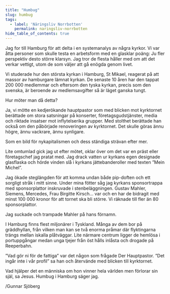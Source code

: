 ```yaml
---
title: "Humbug"
slug: humbug
tags:
  - label: 'Näringsliv Norrbotten'
    permalink: naringsliv-norrbotten
hide_table_of_contents: true
---
```

Jag for till Hamburg för att delta i en systemanalys av några kyrkor. Vi var åtta personer som skulle testa en arbetsform med en glasklar poäng: Ju fler perspektiv desto större klarsyn. Jag tror de flesta håller med om att det verkar vettigt, utom de som väljer att gå enögda genom livet.

<!--truncate-->

Vi studerade hur den största kyrkan i Hamburg, St Mikael, reagerat på att massor av hamburgare lämnat kyrkan. De senaste 10 åren har den tappat 200 000 medlemmar och eftersom den tyska kyrkan, precis som den svenska, är beroende av medlemsavgifter så är läget ganska tungt. 

Hur möter man då detta?

Ja, vi mötte en kedjerökande hauptpastor som med blicken mot kyrktornet berättade om stora satsningar på konserter, företagsgudstjänster, media och riktade insatser mot inflytelserika grupper. Med stolthet berättade han också om den påbörjade renoveringen av kyrktornet. Det skulle göras ännu högre, ännu vackrare, ännu synligare. 

Som en bild för nykapitalismen och dess ständiga strävan efter mer. 

Lite omtumlad gick jag ut efter mötet, oklar över om det var en präst eller företagschef jag pratat med. Jag drack vatten ur kyrkans egen designade glasflaska och hörde vinden slå i kyrkans jättebanderoller med texten ”Mein Michel”. 

Jag ökade steglängden för att komma undan både pip-doften och ett sorgligt stråk i mitt sinne. Under mina fötter såg jag kyrkans sponsortrappa med sponsorplattor inskruvade i stenbeläggningen. Gustav Mahler, Siemens, Mercedes, Frau Birgitte Kirsch… var och en har de bidragit med minst 100 000 kronor för att tornet ska bli större. Vi räknade till fler än 80 sponsorplattor. 

Jag suckade och trampade Mahler på hans förnamn.

I Hamburg finns flest miljonärer i Tyskland. Många av dem bor på gräddhyllan, från vilken man kan se två enorma pråmar där flyktingarna trängs mellan iskalla plåtväggar. Lite närmare centrum ligger de hemlösa i portuppgångar medan unga tjejer från öst hålls inlåsta och drogade på Reeperbahn.

”Vad gör ni för de fattiga” var det någon som frågade Der Hauptpastor. ”Det ingår inte i vår profil” sa han och återvände med blicken till kyrktornet.

Vad hjälper det en människa om hon vinner hela världen men förlorar sin själ, sa Jesus. Humbug i Hamburg säger jag.

/Gunnar Sjöberg
